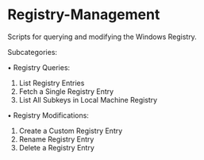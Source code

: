 # Registry-Management
Scripts for querying and modifying the Windows Registry.

Subcategories:

•	Registry Queries:
1.	List Registry Entries
2.	Fetch a Single Registry Entry
3.	List All Subkeys in Local Machine Registry

•	Registry Modifications:
1.	Create a Custom Registry Entry
2.	Rename Registry Entry
3.	Delete a Registry Entry

